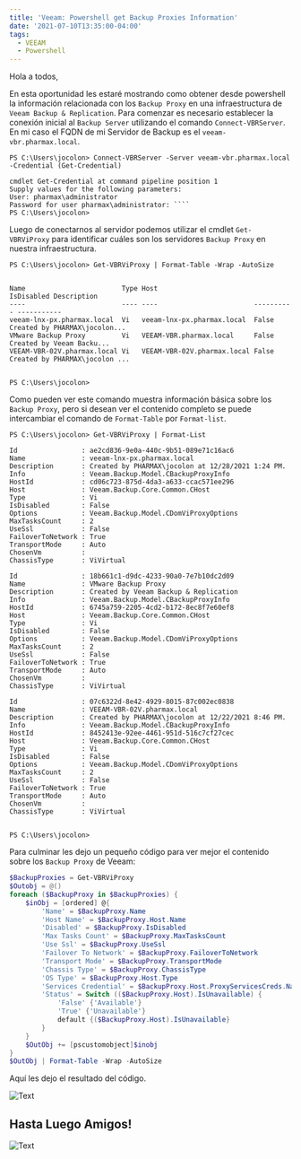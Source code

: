 ```yaml
---
title: 'Veeam: Powershell get Backup Proxies Information'
date: '2021-07-10T13:35:00-04:00'
tags:
  - VEEAM
  - Powershell
---
```


Hola a todos,

En esta oportunidad les estaré mostrando como obtener desde powershell la información relacionada con los `Backup Proxy` en una infraestructura de `Veeam Backup & Replication`. Para comenzar es necesario establecer la conexión inicial al `Backup Server` utilizando el comando `Connect-VBRServer`. En mi caso el FQDN de mi Servidor de Backup es el `veeam-vbr.pharmax.local`.

```text
PS C:\Users\jocolon> Connect-VBRServer -Server veeam-vbr.pharmax.local -Credential (Get-Credential)

cmdlet Get-Credential at command pipeline position 1
Supply values for the following parameters:
User: pharmax\administrator
Password for user pharmax\administrator: ````
PS C:\Users\jocolon> 
```

Luego de conectarnos al servidor podemos utilizar el cmdlet `Get-VBRViProxy` para identificar cuáles son los servidores `Backup Proxy` en nuestra infraestructura.

```text
PS C:\Users\jocolon> Get-VBRViProxy | Format-Table -Wrap -AutoSize


Name                        Type Host                        IsDisabled Description
----                        ---- ----                        ---------- -----------
veeam-lnx-px.pharmax.local  Vi   veeam-lnx-px.pharmax.local  False      Created by PHARMAX\jocolon...
VMware Backup Proxy         Vi   VEEAM-VBR.pharmax.local     False      Created by Veeam Backu...
VEEAM-VBR-02V.pharmax.local Vi   VEEAM-VBR-02V.pharmax.local False      Created by PHARMAX\jocolon ...


PS C:\Users\jocolon>
```

Como pueden ver este comando muestra información básica sobre los `Backup Proxy`, pero si desean ver el contenido completo se puede intercambiar el comando de `Format-Table` por `Format-list`.

```text
PS C:\Users\jocolon> Get-VBRViProxy | Format-List                 

Id                : ae2cd836-9e0a-440c-9b51-089e71c16ac6
Name              : veeam-lnx-px.pharmax.local
Description       : Created by PHARMAX\jocolon at 12/28/2021 1:24 PM.
Info              : Veeam.Backup.Model.CBackupProxyInfo
HostId            : cd06c723-875d-4da3-a633-ccac571ee296 
Host              : Veeam.Backup.Core.Common.CHost       
Type              : Vi
IsDisabled        : False
Options           : Veeam.Backup.Model.CDomViProxyOptions
MaxTasksCount     : 2
UseSsl            : False
FailoverToNetwork : True
TransportMode     : Auto
ChosenVm          : 
ChassisType       : ViVirtual

Id                : 18b661c1-d9dc-4233-90a0-7e7b10dc2d09
Name              : VMware Backup Proxy
Description       : Created by Veeam Backup & Replication
Info              : Veeam.Backup.Model.CBackupProxyInfo
HostId            : 6745a759-2205-4cd2-b172-8ec8f7e60ef8
Host              : Veeam.Backup.Core.Common.CHost
Type              : Vi
IsDisabled        : False
Options           : Veeam.Backup.Model.CDomViProxyOptions
MaxTasksCount     : 2
UseSsl            : False
FailoverToNetwork : True
TransportMode     : Auto
ChosenVm          :
ChassisType       : ViVirtual

Id                : 07c6322d-8e42-4929-8015-87c002ec0838
Name              : VEEAM-VBR-02V.pharmax.local
Description       : Created by PHARMAX\jocolon at 12/22/2021 8:46 PM.
Info              : Veeam.Backup.Model.CBackupProxyInfo
HostId            : 8452413e-92ee-4461-951d-516c7cf27cec
Host              : Veeam.Backup.Core.Common.CHost
Type              : Vi
IsDisabled        : False
Options           : Veeam.Backup.Model.CDomViProxyOptions
MaxTasksCount     : 2
UseSsl            : False
FailoverToNetwork : True
TransportMode     : Auto
ChosenVm          :
ChassisType       : ViVirtual


PS C:\Users\jocolon> 
```

Para culminar les dejo un pequeño código para ver mejor el contenido sobre los `Backup Proxy` de Veeam:

```powershell
$BackupProxies = Get-VBRViProxy
$Outobj = @()
foreach ($BackupProxy in $BackupProxies) {
    $inObj = [ordered] @{
        'Name' = $BackupProxy.Name
        'Host Name' = $BackupProxy.Host.Name
        'Disabled' = $BackupProxy.IsDisabled
        'Max Tasks Count' = $BackupProxy.MaxTasksCount
        'Use Ssl' = $BackupProxy.UseSsl
        'Failover To Network' = $BackupProxy.FailoverToNetwork
        'Transport Mode' = $BackupProxy.TransportMode
        'Chassis Type' = $BackupProxy.ChassisType
        'OS Type' = $BackupProxy.Host.Type
        'Services Credential' = $BackupProxy.Host.ProxyServicesCreds.Name
        'Status' = Switch (($BackupProxy.Host).IsUnavailable) {
            'False' {'Available'}
            'True' {'Unavailable'}
            default {($BackupProxy.Host).IsUnavailable}
        }
    }
    $OutObj += [pscustomobject]$inobj
}
$OutObj | Format-Table -Wrap -AutoSize
```

Aquí les dejo el resultado del código.

![Text](/img/BackupProxy_Code-scaled.webp#center)

## Hasta Luego Amigos!

![Text](/img/i-got-a-5b205b.webp#center)

